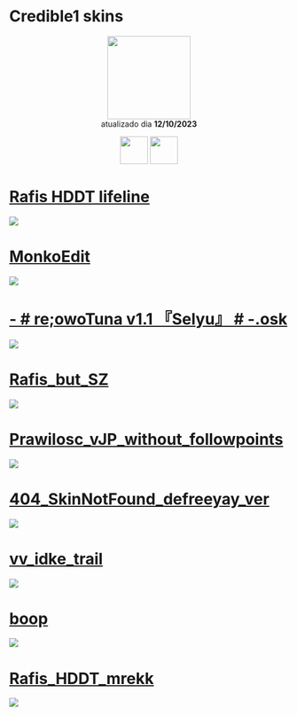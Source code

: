 # Credible1 skins

<p align="center">
   <a href="https://osu.ppy.sh/users/22907823">
    <img src="https://a.ppy.sh/22907823"
         width="150"
         height="150">
   </a>
<br>
  atualizado dia
  <b> 12/10/2023 </b>
</p>
   <p align="center">
   <a href="https://twitter.com/credibleosu">
  <img src="https://i.imgur.com/PUQ5uWf.png" 
       width="50" 
       height="50"></a>
     <a href="https://www.twitch.tv/credibleosu">
  <img src="https://i.imgur.com/HM030lk.png" 
       width="50" 
       height="50"></a>
<br>
   </p>

# [Rafis HDDT lifeline](https://drive.google.com/file/d/1au9yWdHrVeBQhduBD-X2Bs4Eqd__7fZk/view?usp=sharing)
[![](https://drive.google.com/file/d/1au9yWdHrVeBQhduBD-X2Bs4Eqd__7fZk/view?usp=sharing)](https://osu.ppy.sh/ss/19056610/5b83)

# [MonkoEdit](https://github.com/Yumiih/Skins/raw/main/credible1/MonkoEdit.osk)
[![](https://osu.ppy.sh/ss/19056608/ece8)](https://github.com/Yumiih/Skins/raw/main/credible1/MonkoEdit.osk)

# [ - # re;owoTuna v1.1 『Selyu』 # -.osk](https://drive.google.com/file/d/13u0y1KuhlL4b6K0nAT576DyuEX_SGIFC/view?usp=sharing)
[![](https://drive.google.com/file/d/13u0y1KuhlL4b6K0nAT576DyuEX_SGIFC/view?usp=sharing)](https://osu.ppy.sh/ss/19056620/05cc)

# [Rafis_but_SZ](https://github.com/Yumiih/Skins/raw/main/credible1/Rafis_but_SZ.osk)
[![](https://osu.ppy.sh/ss/19056604/a700)](https://github.com/Yumiih/Skins/raw/main/credible1/Rafis_but_SZ.osk)

# [Prawilosc_vJP_without_followpoints](https://github.com/Yumiih/Skins/raw/main/credible1/Prawilosc_vJP_without_followpoints.osk)
[![](https://osu.ppy.sh/ss/18845371/9761)](https://github.com/Yumiih/Skins/raw/main/credible1/Prawilosc_vJP_without_followpoints.osk)

# [404_SkinNotFound_defreeyay_ver](https://github.com/Yumiih/Skins/raw/main/credible1/404_SkinNotFound_defreeyay_ver..osk)
[![](https://osu.ppy.sh/ss/18845375/6ff4)](https://github.com/Yumiih/Skins/raw/main/credible1/404_SkinNotFound_defreeyay_ver..osk)

# [vv_idke_trail](https://github.com/Yumiih/Skins/raw/main/credible1/vv_idke_trail.osk)
[![](https://osu.ppy.sh/ss/18845379/5b18)](https://github.com/Yumiih/Skins/raw/main/credible1/vv_idke_trail.osk)

# [boop](https://github.com/Yumiih/Skins/raw/main/credible1/boop.osk)
[![](https://osu.ppy.sh/ss/18845380/ece0)](https://github.com/Yumiih/Skins/raw/main/credible1/boop.osk)

# [Rafis_HDDT_mrekk](https://github.com/Yumiih/Skins/raw/main/credible1/Rafis_HDDT_mrekk.osk)
[![](https://osu.ppy.sh/ss/19056606/d11f)](https://github.com/Yumiih/Skins/raw/main/credible1/Rafis_HDDT_mrekk.osk)



